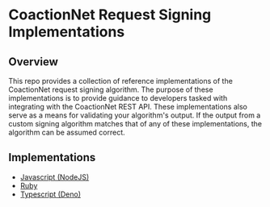 # CoactionNet Request Signing Implementations

## Overview

This repo provides a collection of reference implementations of the CoactionNet request signing algorithm.  The purpose of these implementations is to provide guidance to developers tasked with integrating with the CoactionNet REST API. These implementations also serve as a means for validating your algorithm's output.  If the output from a custom signing algorithm matches that of any of these implementations, the algorithm can be assumed correct.

## Implementations

- [Javascript (NodeJS)](javascript/README.md)
- [Ruby](ruby/README.md)
- [Typescript (Deno)](typescript/README.md)